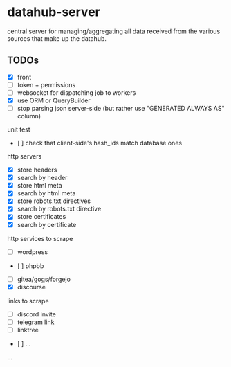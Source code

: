 # datahub-server

central server for managing/aggregating all data received from the various sources that make up the datahub.

## TODOs

- [X] front
- [ ] token + permissions
- [ ] websocket for dispatching job to workers
- [X] use ORM or QueryBuilder
- [ ] stop parsing json server-side (but rather use "GENERATED ALWAYS AS" column)

unit test
- [ ] check that client-side's hash_ids match database ones

http servers

- [X] store headers
- [X] search by header
- [X] store html meta
- [X] search by html meta
- [X] store robots.txt directives
- [X] search by robots.txt directive
- [X] store certificates
- [X] search by certificate

http services to scrape

- [ ] wordpress
- [ ] phpbb
- [ ] gitea/gogs/forgejo
- [X] discourse

links to scrape

- [ ] discord invite
- [ ] telegram link
- [ ] linktree
- [ ] ...

...